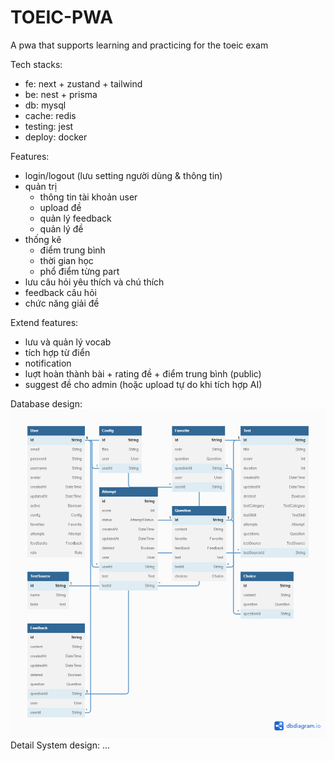 # TOEIC-PWA
A pwa that supports learning and practicing for the toeic exam

Tech stacks:
- fe: next + zustand + tailwind
- be: nest + prisma
- db: mysql
- cache: redis
- testing: jest
- deploy: docker

Features:
- login/logout (lưu setting người dùng & thông tin)
- quản trị 
  - thông tin tài khoản user
  - upload đề
  - quản lý feedback
  - quản lý đề
- thống kê 
  - điểm trung bình
  - thời gian học
  - phổ điểm từng part
- lưu câu hỏi yêu thích và chú thích
- feedback câu hỏi
- chức năng giải đề

Extend features:
- lưu và quản lý vocab
- tích hợp từ điển
- notification
- luợt hoàn thành bài + rating đề + điểm trung bình (public)
- suggest đề cho admin (hoặc upload tự do khi tích hợp AI)

Database design: ![Database](database/TOEIC.png)
Detail System design: ...
